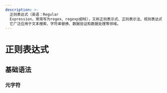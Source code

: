 ```yaml
---
description: >-
  正则表达式（英语：Regular
  Expression，常简写为regex、regexp或RE），又称正则表示式、正则表示法、规则表达式、常规表示法，是用来匹配和处理文本的一种特殊字符串模式。正则表达式主要由普通字符和特殊元字符组成，用于描述复杂的搜索模式。
  它广泛应用于文本搜索、字符串替换、数据验证和数据处理等领域。
---
```


# 正则表达式

## 基础语法

### 元字符









